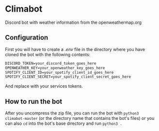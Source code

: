# Climabot

Discord bot with weather information from the openweathermap.org

## Configuration

First you will have to create a *.env* file in the directory where you have cloned the bot with the following contents:

```txt
DISCORD_TOKEN=your_discord_token_goes_here
OPENWEATHER_KEY=your_openweather_key_goes_here
SPOTIFY_CLIENT_ID=your_spotify_client_id_goes_here
SPOTIFY_CLIENT_SECRET=your_spotify_client_secret_goes_here
```

And replace with your services tokens.

## How to run the bot

After you uncompress the zip file, you can run the bot with `python3 climabot-master` (or the directory name that contains the bot's files) or you can also `cd` into the bot's base directory and run `python3 .`
